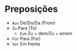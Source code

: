 # Preposições

-   `Aus` De/Do/Da (From)
-   `Zu` Para (To)
    -   `Zum` Zu + dem/Zu + einem
-   `Für` Para (For)
-   `Vor` Em frente
